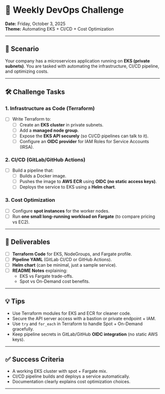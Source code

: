 # 🌟 Weekly DevOps Challenge

**Date:** Friday, October 3, 2025  
**Theme:** Automating EKS + CI/CD + Cost Optimization

---

## 📌 Scenario
Your company has a microservices application running on **EKS (private subnets)**. You are tasked with automating the infrastructure, CI/CD pipeline, and optimizing costs.

---

## 🛠️ Challenge Tasks

### 1. Infrastructure as Code (Terraform)
- [ ] Write Terraform to:
  - [ ] Create an **EKS cluster** in private subnets.  
  - [ ] Add a **managed node group**.  
  - [ ] Expose the **EKS API securely** (so CI/CD pipelines can talk to it).  
  - [ ] Configure an **OIDC provider** for IAM Roles for Service Accounts (IRSA).  

### 2. CI/CD (GitLab/GitHub Actions)
- [ ] Build a pipeline that:
  - [ ] Builds a Docker image.  
  - [ ] Pushes the image to **AWS ECR** using **OIDC (no static access keys)**.  
  - [ ] Deploys the service to EKS using a **Helm chart**.  

### 3. Cost Optimization
- [ ] Configure **spot instances** for the worker nodes.  
- [ ] Run **one small long-running workload on Fargate** (to compare pricing vs EC2).  

---

## 📂 Deliverables
- [ ] **Terraform Code** for EKS, NodeGroups, and Fargate profile.  
- [ ] **Pipeline YAML** (GitLab CI/CD or GitHub Actions).  
- [ ] **Helm chart** (can be minimal, just a sample service).  
- [ ] **README Notes** explaining:
  - EKS vs Fargate trade-offs.  
  - Spot vs On-Demand cost benefits.  

---

## 💡 Tips
- Use Terraform modules for EKS and ECR for cleaner code.  
- Secure the API server access with a bastion or private endpoint + IAM.  
- Use `try` and `for_each` in Terraform to handle Spot + On-Demand gracefully.  
- Keep pipeline secrets in GitLab/GitHub **OIDC integration** (no static AWS keys).  

---

## ✅ Success Criteria
- A working EKS cluster with spot + Fargate mix.  
- CI/CD pipeline builds and deploys a service automatically.  
- Documentation clearly explains cost optimization choices.  

---